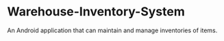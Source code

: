 # Warehouse-Inventory-System
An Android application that can maintain and manage inventories of items.
